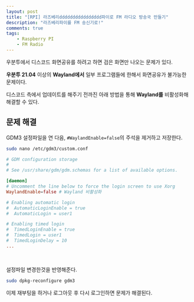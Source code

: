```yaml
---
layout: post
title: "[RPI] 라즈베리dddddddddddddddd파이로 FM 라디오 방송국 만들기"
description: "라즈베리파이를 FM 송신기로!"
comments: true
tags:
    - Raspberry PI
    - FM Radio
---
```


<!-- ---
layout: post
title: "[Ubuntu] 우분투에서 디스코드 화면공유 문제 해결하기"
description: "디스코드에서 전체화면 공유시 검은화면이 나오는 문제 해결"
comments: true
tags:
	- Ubuntu
	- Discord
	- Fix Error
--- -->

우분투에서 디스코드 화면공유를 하려고 하면 검은 화면만 나오는 문제가 있다.

**우분투 21.04** 이상의 **Wayland에서** 일부 프로그램들에 한해서 화면공유가 불가능한 문제이다.

디스코드 측에서 업데이트를 해주기 전까진 아래 방법을 통해 **Wayland를** 비활성화해 해결할 수 있다.

## 문제 해결

GDM3 설정파일을 연 다음, `#WaylandEnable=false`의 주석을 제거하고 저장한다.

```bash
sudo nano /etc/gdm3/custom.conf
```

```conf
# GDM configuration storage
#
# See /usr/share/gdm/gdm.schemas for a list of available options.

[daemon]
# Uncomment the line below to force the login screen to use Xorg
WaylandEnable=false # Wayland 비활성화

# Enabling automatic login
#  AutomaticLoginEnable = true
#  AutomaticLogin = user1

# Enabling timed login
#  TimedLoginEnable = true
#  TimedLogin = user1
#  TimedLoginDelay = 10
...
```

<br>

설정파일 변경한것을 반영해준다.

```bash
sudo dpkg-reconfigure gdm3
```

이제 재부팅을 하거나 로그아웃 후 다시 로그인하면 문제가 해결된다.
